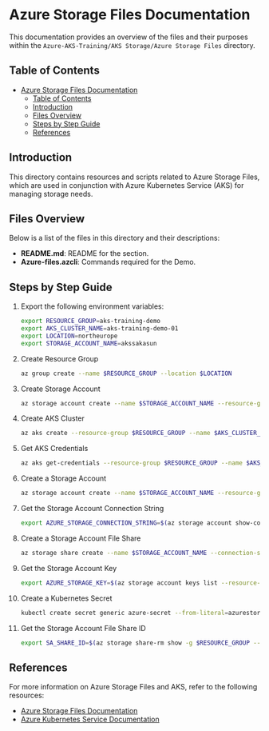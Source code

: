 # Azure Storage Files Documentation

This documentation provides an overview of the files and their purposes within the `Azure-AKS-Training/AKS Storage/Azure Storage Files` directory.

## Table of Contents
- [Azure Storage Files Documentation](#azure-storage-files-documentation)
  - [Table of Contents](#table-of-contents)
  - [Introduction](#introduction)
  - [Files Overview](#files-overview)
  - [Steps by Step Guide](#steps-by-step-guide)
  - [References](#references)

## Introduction
This directory contains resources and scripts related to Azure Storage Files, which are used in conjunction with Azure Kubernetes Service (AKS) for managing storage needs.

## Files Overview
Below is a list of the files in this directory and their descriptions:

- **README.md**: README for the section.
- **Azure-files.azcli**: Commands required for the Demo.


## Steps by Step Guide

1. Export the following environment variables:
    ```bash
    export RESOURCE_GROUP=aks-training-demo
    export AKS_CLUSTER_NAME=aks-training-demo-01
    export LOCATION=northeurope
    export STORAGE_ACCOUNT_NAME=akssakasun
    ```
2. Create Resource Group
    ```bash
    az group create --name $RESOURCE_GROUP --location $LOCATION
    ```
3. Create Storage Account
    ```bash
    az storage account create --name $STORAGE_ACCOUNT_NAME --resource-group $RESOURCE_GROUP --location $LOCATION --sku Standard_LRS
    ```
4. Create AKS Cluster
    ```bash
    az aks create --resource-group $RESOURCE_GROUP --name $AKS_CLUSTER_NAME --node-count 1 --generate-ssh-keys
    ```
5. Get AKS Credentials
    ```bash
    az aks get-credentials --resource-group $RESOURCE_GROUP --name $AKS_CLUSTER_NAME
    ```
6. Create a Storage Account 
    ```bash
    az storage account create --name $STORAGE_ACCOUNT_NAME --resource-group $RESOURCE_GROUP --location $LOCATION --sku Standard_LRS
    ```
7. Get the Storage Account Connection String
    ```bash
    export AZURE_STORAGE_CONNECTION_STRING=$(az storage account show-connection-string -n $STORAGE_ACCOUNT_NAME -g $RESOURCE_GROUP --query connectionString -o tsv)
    ```
8. Create a Storage Account File Share
    ```bash
    az storage share create --name $STORAGE_ACCOUNT_NAME --connection-string $AZURE_STORAGE_CONNECTION_STRING
    ```
9. Get the Storage Account Key 
    ```bash
    export AZURE_STORAGE_KEY=$(az storage account keys list --resource-group $RESOURCE_GROUP --account-name $STORAGE_ACCOUNT_NAME --query "[0].value" -o tsv)
    ```
10. Create a Kubernetes Secret
    ```bash
    kubectl create secret generic azure-secret --from-literal=azurestorageaccountname=$STORAGE_ACCOUNT_NAME --from-literal=azurestorageaccountkey=$AZURE_STORAGE_KEY
    ```
11. Get the Storage Account File Share ID
    ```bash
    export SA_SHARE_ID=$(az storage share-rm show -g $RESOURCE_GROUP --storage-account akssakasun --name aksshare -o tsv --query id)
    ```







## References
For more information on Azure Storage Files and AKS, refer to the following resources:
- [Azure Storage Files Documentation](https://docs.microsoft.com/en-us/azure/storage/files/)
- [Azure Kubernetes Service Documentation](https://docs.microsoft.com/en-us/azure/aks/)
